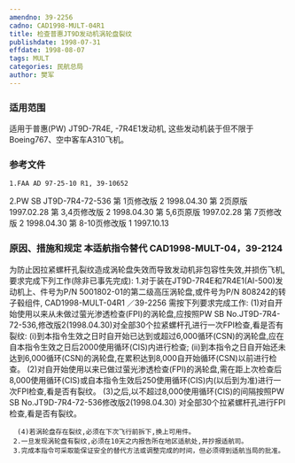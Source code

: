 ```yaml
---
amendno: 39-2256
cadno: CAD1998-MULT-04R1
title: 检查普惠JT9D发动机涡轮盘裂纹
publishdate: 1998-07-31
effdate: 1998-08-07
tags: MULT
categories: 民航总局
author: 樊军
---
```


### 适用范围 
适用于普惠(PW) JT9D-7R4E, -7R4E1发动机, 这些发动机装于但不限于Boeing767、空中客车A310飞机。

<!--more-->
### 参考文件
    1.FAA AD 97-25-10 R1, 39-10652  
2.PW SB JT9D-7R4-72-536 	第 1页修改版 2 1998.04.30 第 2页原版 1997.02.28 第 3,4页修改版 2 1998.04.30 第 5,6页原版 1997.02.28 第 7页修改版 2 1998.04.30 第 8-10页修改版 1 1997.10.13 

### 原因、措施和规定 本适航指令替代 CAD1998-MULT-04，39-2124 
为防止因拉紧螺杆孔裂纹造成涡轮盘失效而导致发动机非包容性失效,并损伤飞机,要求完成下列工作(除非已事先完成): 
1.对于装在JT9D-7R4E和7R4E1(AI-500)发动机上、件号为P/N 5001802-01的第二级高压涡轮盘,或件号为P/N 808242的转子毂组件,
       CAD1998-MULT-04R1   ／39-2256 
需按下列要求完成工作: 
(1)对自开始使用以来从未做过萤光渗透检查(FPI)的涡轮盘,应按照PW SB No.JT9D-7R4-72-536,修改版2(1998.04.30)对全部30个拉紧螺杆孔进行一次FPI检查,看是否有裂纹: 
        (i)到本指令生效之日时自开始已达到或超过6,000循环(CSN)的涡轮盘,应在自本指令生效之日后2000使用循环(CIS)内进行检查; 
        (ii)到本指令之日自开始还未达到6,000循环(CSN)的涡轮盘,在累积达到8,000自开始循环(CSN)以前进行检查。 
      (2)对自开始使用以来已做过萤光渗透检查(FPI)的涡轮盘,需在距上次检查后8,000使用循环(CIS)或自本指令生效后250使用循环(CIS)内(以后到为准)进行一次FPI检查,看是否有裂纹。 
(3)之后,以不超过8,000使用循环(CIS)的间隔按照PW SB No.JT9D-7R4-72-536修改版2(1998.04.30) 对全部30个拉紧螺杆孔进行FPI检查,看是否有裂纹。 

      (4)若涡轮盘存在裂纹,必须在下次飞行前拆下,换上可用件。 
     2.一旦发现涡轮盘有裂纹,必须在10天之内报告所在地区适航处,并抄报适航司。 
     3.完成本指令可采取能保证安全的替代方法或调整完成的时间，但必须得到适航当局的批准。

